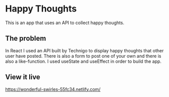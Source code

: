 # Happy Thoughts

This is an app that uses an API to collect happy thoughts.

## The problem

In React I used an API built by Technigo to display happy thoughts that other user have posted. There is also a form to post one of your own and there is also a like-function. I used useState and useEffect in order to build the app.

## View it live

https://wonderful-swirles-55fc34.netlify.com/
